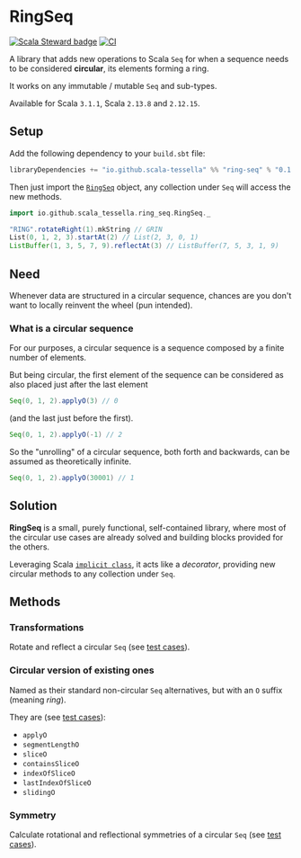 # **RingSeq**
[![Scala Steward badge](https://img.shields.io/badge/Scala_Steward-helping-blue.svg?style=flat&logo=data:image/png;base64,iVBORw0KGgoAAAANSUhEUgAAAA4AAAAQCAMAAAARSr4IAAAAVFBMVEUAAACHjojlOy5NWlrKzcYRKjGFjIbp293YycuLa3pYY2LSqql4f3pCUFTgSjNodYRmcXUsPD/NTTbjRS+2jomhgnzNc223cGvZS0HaSD0XLjbaSjElhIr+AAAAAXRSTlMAQObYZgAAAHlJREFUCNdNyosOwyAIhWHAQS1Vt7a77/3fcxxdmv0xwmckutAR1nkm4ggbyEcg/wWmlGLDAA3oL50xi6fk5ffZ3E2E3QfZDCcCN2YtbEWZt+Drc6u6rlqv7Uk0LdKqqr5rk2UCRXOk0vmQKGfc94nOJyQjouF9H/wCc9gECEYfONoAAAAASUVORK5CYII=)](https://scala-steward.org)
[![CI](https://github.com/scala-tessella/ring-seq/actions/workflows/ci.yml/badge.svg)](https://github.com/scala-tessella/ring-seq/actions/workflows/ci.yml)

[//]: # ([![Maven Central]&#40;https://img.shields.io/maven-central/v/io.github.scala-tessella/ring-seq_2.13.svg?label=Maven%20Central&#41;]&#40;https://search.maven.org/search?q=g:%io.github.scala-tessella%22%20AND%20a:%22ring-seq_2.13%22&#41;)

A library that adds new operations to Scala `Seq` for when a sequence needs to be considered **circular**, its elements forming a ring.

It works on any immutable / mutable `Seq` and sub-types.

Available for Scala `3.1.1`, Scala `2.13.8` and `2.12.15`.

## Setup

Add the following dependency to your `build.sbt` file:
```scala
libraryDependencies += "io.github.scala-tessella" %% "ring-seq" % "0.1.2"
```

Then just import the [`RingSeq`](/src/main/scala/io/github/scala_tessella/ring_seq/RingSeq.scala) object, any collection under `Seq`
will access the new methods.

```scala
import io.github.scala_tessella.ring_seq.RingSeq._

"RING".rotateRight(1).mkString // GRIN
List(0, 1, 2, 3).startAt(2) // List(2, 3, 0, 1)
ListBuffer(1, 3, 5, 7, 9).reflectAt(3) // ListBuffer(7, 5, 3, 1, 9)
```

## Need
Whenever data are structured in a circular sequence,
chances are you don't want to locally reinvent the wheel (pun intended).

### What is a circular sequence

For our purposes, a circular sequence is a sequence composed by a finite number of elements.

But being circular, the first element of the sequence can be considered as also placed just after the last element

```scala
Seq(0, 1, 2).applyO(3) // 0
```

(and the last just before the first).

```scala
Seq(0, 1, 2).applyO(-1) // 2
```

So the "unrolling" of a circular sequence, both forth and backwards, can be assumed as theoretically infinite.

```scala
Seq(0, 1, 2).applyO(30001) // 1
```

## Solution
**RingSeq** is a small, purely functional, self-contained library,
where most of the circular use cases are already solved
and building blocks provided for the others.

Leveraging Scala [`implicit class`](https://docs.scala-lang.org/overviews/core/implicit-classes.html),
it acts like a _decorator_,
providing new circular methods to any collection under `Seq`.

## Methods

### Transformations
Rotate and reflect a circular `Seq`
(see [test cases](/src/test/scala/io/github/scala_tessella/ring_seq/RotationsReflectionsSpec.scala)).

### Circular version of existing ones
Named as their standard non-circular `Seq` alternatives,
but with an `O` suffix (meaning _ring_).

They are (see [test cases](/src/test/scala/io/github/scala_tessella/ring_seq/OMethodsSpec.scala)):
* `applyO`
* `segmentLengthO`
* `sliceO`
* `containsSliceO`
* `indexOfSliceO`
* `lastIndexOfSliceO`
* `slidingO`

### Symmetry
Calculate rotational and reflectional symmetries of a circular `Seq`
(see [test cases](/src/test/scala/io/github/scala_tessella/ring_seq/SymmetriesSpec.scala)).
